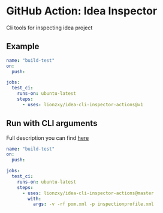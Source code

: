 # GitHub Action: Idea Inspector

Cli tools for inspecting idea project

## Example
```yaml
name: "build-test"
on:
  push:

jobs:
  test_ci:
    runs-on: ubuntu-latest
    steps:
      - uses: lionzxy/idea-cli-inspector-actions@v1
```

## Run with CLI arguments

Full description you can find [here](https://github.com/bentolor/idea-cli-inspector)

```yaml
name: "build-test"
on:
  push:

jobs:
  test_ci:
    runs-on: ubuntu-latest
    steps:
      - uses: lionzxy/idea-cli-inspector-actions@master
        with:
          args: -v -rf pom.xml -p inspectionprofile.xml
```
